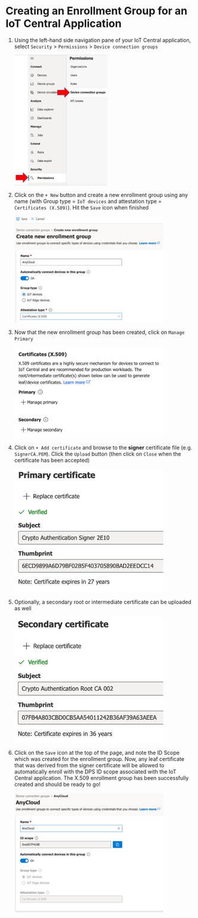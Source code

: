 # Creating an Enrollment Group for an IoT Central Application

1. Using the left-hand side navigation pane of your IoT Central application, select `Security` &gt; `Permissions` &gt; `Device connection groups`

   <img src=".//media/image81a.png" width = 250 />

2. Click on the `+ New` button and create a new enrollment group using any name (with Group type = `IoT devices` and attestation type = `Certificates (X.509)`).  Hit the `Save` icon when finished

   <img src=".//media/image81b.png" width = 400 />

3. Now that the new enrollment group has been created, click on `Manage Primary`

   <img src=".//media/image82.png" width = 400 />

4. Click on `+ Add certificate` and browse to the **signer** certificate file (e.g. `SignerCA.PEM`). Click the `Upload` button (then click on `Close` when the certificate has been accepted)

   <img src=".//media/image76.png" width = 400 />

5. Optionally, a secondary root or intermediate certificate can be uploaded as well

   <img src=".//media/image77.png" width = 400 />

6. Click on the `Save` icon at the top of the page, and note the ID Scope which was created for the enrollment group. Now, any leaf certificate that was derived from the signer certificate will be allowed to automatically enroll with the DPS ID scope associated with the IoT Central application. The X.509 enrollment group has been successfully created and should be ready to go!

    <img src=".//media/image78.png" width = 400 />
